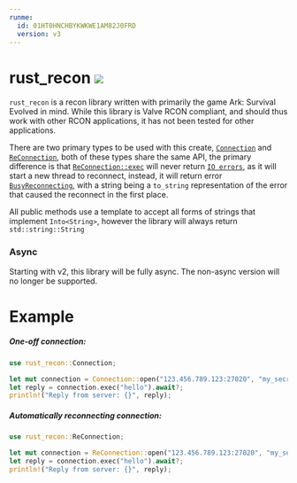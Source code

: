 ```yaml
---
runme:
  id: 01HT0HNCHBYKWKWE1AM82J0FRD
  version: v3
---
```


# rust_recon [![](https://img.shields.io/crates/v/rercon.svg)](https://crates.io/crates/rercon)

`rust_recon` is a recon library written with primarily the game Ark: Survival Evolved in mind.
While this library is Valve RCON compliant, and should thus work with other RCON applications, it has not been tested for other applications.

There are two primary types to be used with this create,
[`Connection`](https://docs.rs/rercon/latest/rercon/struct.Connection.html) and [`ReConnection`](https://docs.rs/rercon/latest/rercon/struct.ReConnection.html),
both of these types share the same API,
the primary difference is that [`ReConnection::exec`](https://docs.rs/rercon/latest/rercon/struct.ReConnection.html#method.exec) will never return [`IO errors`](https://docs.rs/rercon/latest/rercon/enum.Error.html#variant.IO),
as it will start a new thread to reconnect,
instead, it will return error [`BusyReconnecting`](https://docs.rs/rercon/latest/rercon/enum.Error.html#variant.BusyReconnecting),
with a string being a `to_string` representation of the error that caused the reconnect in the first place.

All public methods use a template to accept all forms of strings that implement `Into<String>`, however the library will always return `std::string::String`

### Async

Starting with v2, this library will be fully async. The non-async version will no longer be supported.

# Example

##### One-off connection:

```rust {"id":"01HT0HNCHBYKWKWE1AM58Z2FG5"}
use rust_recon::Connection;

let mut connection = Connection::open("123.456.789.123:27020", "my_secret_password", None).await?;
let reply = connection.exec("hello").await?;
println!("Reply from server: {}", reply);
```

##### Automatically reconnecting connection:

```rust {"id":"01HT0HNCHBYKWKWE1AM7XEF4EX"}
use rust_recon::ReConnection;

let mut connection = ReConnection::open("123.456.789.123:27020", "my_secret_password", None).await?;
let reply = connection.exec("hello").await?;
println!("Reply from server: {}", reply);
```